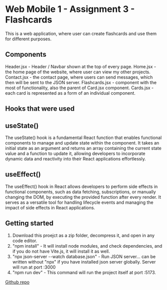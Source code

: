 # Web Mobile 1 - Assignment 3 - Flashcards

This is a web application, where user can create flashcards and use them for different purposes.

## Components

Header.jsx - Header / Navbar shown at the top of every page.
Home.jsx - the home page of the website, where user can view my other projects.
Contact.jsx - the contact page, where users can send messages, which then will be sent to the JSON server.
Flashcards.jsx - component with the most of functionality, also the parent of Card.jsx component.
Cards.jsx - each card is represented as a form of an individual component.

## Hooks that were used

## useState()

The useState() hook is a fundamental React function that enables functional components to manage and update state within the component. It takes an initial state as an argument and returns an array containing the current state value and a function to update it, allowing developers to incorporate dynamic data and reactivity into their React applications effortlessly.

## useEffect()

The useEffect() hook in React allows developers to perform side effects in functional components, such as data fetching, subscriptions, or manually changing the DOM, by executing the provided function after every render. It serves as a versatile tool for handling lifecycle events and managing the impact of side effects in React applications.

## Getting started

1. Download this proejct as a zip folder, decompress it, and open in any code editor.
2. "npm install" - It will install node modules, and check dependencies, and if you do not have Vite.js, it will install it as well.
3. "npx json-server --watch database.json" - Run JSON server...  can be written without "npx" if you have installed json server globally. Server will run at port :3000
4. "npm run dev" - This command will run the project itself at port :5173.

[Github repo](https://github.com/tooralscript/wm1-fall2023-ass3)

